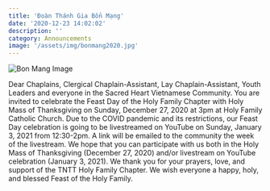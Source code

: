 ```yaml
---
title: 'Đoàn Thánh Gia Bổn Mạng'
date: '2020-12-23 14:02:02'
description: ''
category: Announcements
image: '/assets/img/bonmang2020.jpg'
---
```


![Bon Mang Image](/assets/images/bonmang2020.jpg)

Dear Chaplains, Clergical Chaplain-Assistant, Lay Chaplain-Assistant, Youth Leaders and everyone in the Sacred Heart Vietnamese Community. You are invited to celebrate the Feast Day of the Holy Family Chapter with Holy Mass of Thanksgiving on Sunday, December 27, 2020 at 3pm at Holy Family Catholic Church.  Due to the COVID pandemic and its restrictions, our Feast Day celebration is going to be livestreamed on YouTube on Sunday, January 3, 2021 from 12:30-2pm. A link will be emailed to the community the week of the livestream. We hope that you can participate with us both in the Holy Mass of Thanksgiving (December 27, 2020) and/or livestream on YouTube celebration (January 3, 2021). We thank you for your prayers, love, and support of the TNTT Holy Family Chapter. We wish everyone a happy, holy, and blessed Feast of the Holy Family.
